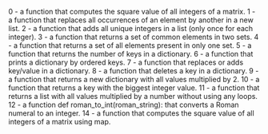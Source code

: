 0 - a function that computes the square value of all integers of a matrix.
1 - a function that replaces all occurrences of an element by another in a new list.
2 - a function that adds all unique integers in a list (only once for each integer).
3 - a function that returns a set of common elements in two sets.
4 - a function that returns a set of all elements present in only one set.
5 - a function that returns the number of keys in a dictionary.
6 - a function that prints a dictionary by ordered keys.
7 - a function that replaces or adds key/value in a dictionary.
8 - a function that deletes a key in a dictionary.
9 - a function that returns a new dictionary with all values multiplied by 2.
10 - a function that returns a key with the biggest integer value.
11 - a function that returns a list with all values multiplied by a number without using any loops.
12 - a function def roman_to_int(roman_string): that converts a Roman numeral to an integer.
14 - a function that computes the square value of all integers of a matrix using map.